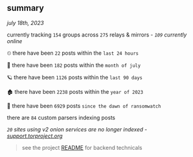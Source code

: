 
## summary
_july 18th, 2023_

currently tracking `154` groups across `275` relays & mirrors - _`109` currently online_

⏲ there have been `22` posts within the `last 24 hours`

🦈 there have been `182` posts within the `month of july`

🪐 there have been `1126` posts within the `last 90 days`

🏚 there have been `2238` posts within the `year of 2023`

🦕 there have been `6929` posts `since the dawn of ransomwatch`

there are `84` custom parsers indexing posts

_`20` sites using v2 onion services are no longer indexed - [support.torproject.org](https://support.torproject.org/onionservices/v2-deprecation/)_

> see the project [README](https://github.com/joshhighet/ransomwatch#ransomwatch--) for backend technicals
